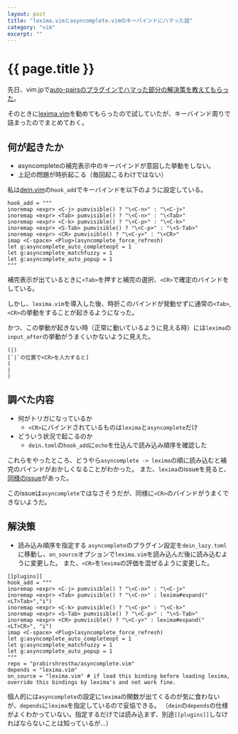 ```yaml
---
layout: post
title: "lexima.vimとasyncomplete.vimのキーバインドにハマった話"
category: "vim"
excerpt: ""
---
```


# {{ page.title }}

先日、vim.jpで[auto-pairsのプラグインでハマった部分の解決策を教えてもらった](https://vim-jp.org/slacklog/CLKR04BEF/2021/05/#ts-1621244693.416300)。

そのときに[lexima.vim]()を勧めてもらったので試していたが、キーバインド周りで詰まったのでまとめておく。


## 何が起きたか

- asyncompleteの補完表示中のキーバインドが意図した挙動をしない。
- 上記の問題が時折起こる（毎回起こるわけではない）

私は[dein.vim]()の`hook_add`でキーバインドを以下のように設定している。

```vim
hook_add = """
inoremap <expr> <C-j> pumvisible() ? "\<C-n>" : "\<C-j>"
inoremap <expr> <Tab> pumvisible() ? "\<C-n>" : "\<Tab>"
inoremap <expr> <C-k> pumvisible() ? "\<C-p>" : "\<C-k>"
inoremap <expr> <S-Tab> pumvisible() ? "\<C-p>" : "\<S-Tab>"
inoremap <expr> <CR> pumvisible() ? "\<C-y>" : "\<CR>"
imap <C-space> <Plug>(asyncomplete_force_refresh)
let g:asyncomplete_auto_completeopt = 1
let g:asyncomplete_matchfuzzy = 1
let g:asyncomplete_auto_popup = 1
"""
```

補完表示が出ているときに`<Tab>`を押すと補完の選択、`<CR>`で確定のバインドをしている。

しかし、`lexima.vim`を導入した後、時折このバインドが発動せずに通常の`<Tab>`,`<CR>`の挙動をすることが起きるようになった。

かつ、この挙動が起きない時（正常に動いているように見える時）には`lexima`の`input_after`の挙動がうまくいかないように見えた。
```text
(|) 
[`|`の位置で<CR>を入力すると]
(
|
)
```

## 調べた内容

- 何がトリガになっているか
    - `<CR>`にバインドされているものは`lexima`と`asyncomplete`だけ
- どういう状況で起こるのか
    - `dein.toml`の`hook_add`に`echo`を仕込んで読み込み順序を確認した

これらをやったところ、どうやら`asyncomplete -> lexima`の順に読み込むと補完のバインドがおかしくなることがわかった。
また、`lexima`のissueを見ると、[同様のissue](https://github.com/cohama/lexima.vim/issues/104)があった。

このissueは`asyncomplete`ではなさそうだが、同様に`<CR>`のバインドがうまくできないようだ。

## 解決策

- 読み込み順序を指定する
`asyncomplete`のプラグイン設定を`dein_lazy.toml`に移動し、`on_source`オプションで`lexima.vim`を読み込んだ後に読み込むように変更した。
また、`<CR>`を`lexima`の評価を混ぜるように変更した。
```vim
[[plugins]]
hook_add = """
inoremap <expr> <C-j> pumvisible() ? "\<C-n>" : "\<C-j>"
inoremap <expr> <Tab> pumvisible() ? "\<C-n>" : lexima#expand("<LT>Tab>","i")
inoremap <expr> <C-k> pumvisible() ? "\<C-p>" : "\<C-k>"
inoremap <expr> <S-Tab> pumvisible() ? "\<C-p>" : "\<S-Tab>"
inoremap <expr> <CR> pumvisible() ? "\<C-y>" : lexima#expand("<LT>CR>", "i")
imap <C-space> <Plug>(asyncomplete_force_refresh)
let g:asyncomplete_auto_completeopt = 1
let g:asyncomplete_matchfuzzy = 1
let g:asyncomplete_auto_popup = 1
"""
repo = "prabirshrestha/asyncomplete.vim"
depends = "lexima.vim"
on_source = "lexima.vim" # if load this binding before loading lexima, override this bindings by lexima's and not work fine.
```

個人的には`asyncomplete`の設定に`lexima`の関数が出てくるのが気に食わないが、`depends`に`lexima`を指定しているので妥協できる。
（`dein`の`depends`の仕様がよくわかっていない。指定するだけでは読み込まず、別途`[[plugins]]`しなければならないことは知っているが…）
